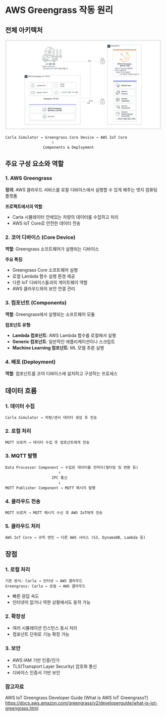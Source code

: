 # AWS Greengrass 작동 원리

## 전체 아키텍처

![Greengrass 아키텍처](1.png)

```
Carla Simulator → Greengrass Core Device → AWS IoT Core
                     ↑
                 Components & Deployment
```

## 주요 구성 요소와 역할

### 1. AWS Greengrass

**정의**: AWS 클라우드 서비스를 로컬 디바이스에서 실행할 수 있게 해주는 엣지 컴퓨팅 플랫폼

**프로젝트에서의 역할**:
- Carla 시뮬레이터 안에있는 차량의 데이터를 수집하고 처리
- AWS IoT Core로 안전한 데이터 전송


### 2. 코어 디바이스 (Core Device)

**역할**: Greengrass 소프트웨어가 실행되는 디바이스

**주요 특징**:
- Greengrass Core 소프트웨어 실행
- 로컬 Lambda 함수 실행 환경 제공
- 다른 IoT 디바이스들과의 게이트웨이 역할
- AWS 클라우드와의 보안 연결 관리


### 3. 컴포넌트 (Components)

**역할**: Greengrass에서 실행되는 소프트웨어 모듈

**컴포넌트 유형**:
- **Lambda 컴포넌트**: AWS Lambda 함수를 로컬에서 실행
- **Generic 컴포넌트**: 일반적인 애플리케이션이나 스크립트
- **Machine Learning 컴포넌트**: ML 모델 추론 실행

### 4. 배포 (Deployment)

**역할**: 컴포넌트를 코어 디바이스에 설치하고 구성하는 프로세스

## 데이터 흐름

### 1. 데이터 수집
```
Carla Simulator → 차량/센서 데이터 생성 후 전송
```

### 2. 로컬 처리
```
MQTT 브로커 → 데이터 수집 후 컴포넌트에게 전송
```

### 3. MQTT 발행
```
Data Processor Component → 수집된 데이터를 전처리(필터링 및 변환 등)
                        ↑
                     IPC 통신
                        ↓
MQTT Publisher Component → MQTT 메시지 발행
```

### 4. 클라우드 전송
```
MQTT 브로커 → MQTT 메시지 수신 후 AWS IoT에게 전송
```


### 5. 클라우드 처리
```
AWS IoT Core → 규칙 엔진 → 다른 AWS 서비스 (S3, DynamoDB, Lambda 등)
```

## 장점

### 1. 로컬 처리
```
기존 방식: Carla → 인터넷 → AWS 클라우드
Greengrass: Carla → 로컬 → AWS 클라우드
```
- 빠른 응답 속도
- 인터넷이 없거나 약한 상황에서도 동작 가능

### 2. 확장성
- 여러 시뮬레이션 인스턴스 동시 처리
- 컴포넌트 단위로 기능 확장 가능

### 3. 보안
- AWS IAM 기반 인증/인가
- TLS(Transport Layer Security) 암호화 통신
- 디바이스 인증서 기반 보안

### 참고자료
AWS IoT Greengrass Developer Guide [What is AWS IoT Greengrass?]
https://docs.aws.amazon.com/greengrass/v2/developerguide/what-is-iot-greengrass.html